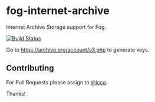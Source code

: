 # fog-internet-archive

Internet Archive Storage support for Fog.

[![Build Status](https://travis-ci.org/fog/fog-internet-archive.svg?branch=master)](https://travis-ci.org/fog/fog-internet-archive)

Go to https://archive.org/account/s3.php to generate keys.

## Contributing

For Pull Requests please assign to [@icco](https://github.com/icco).

Thanks!
